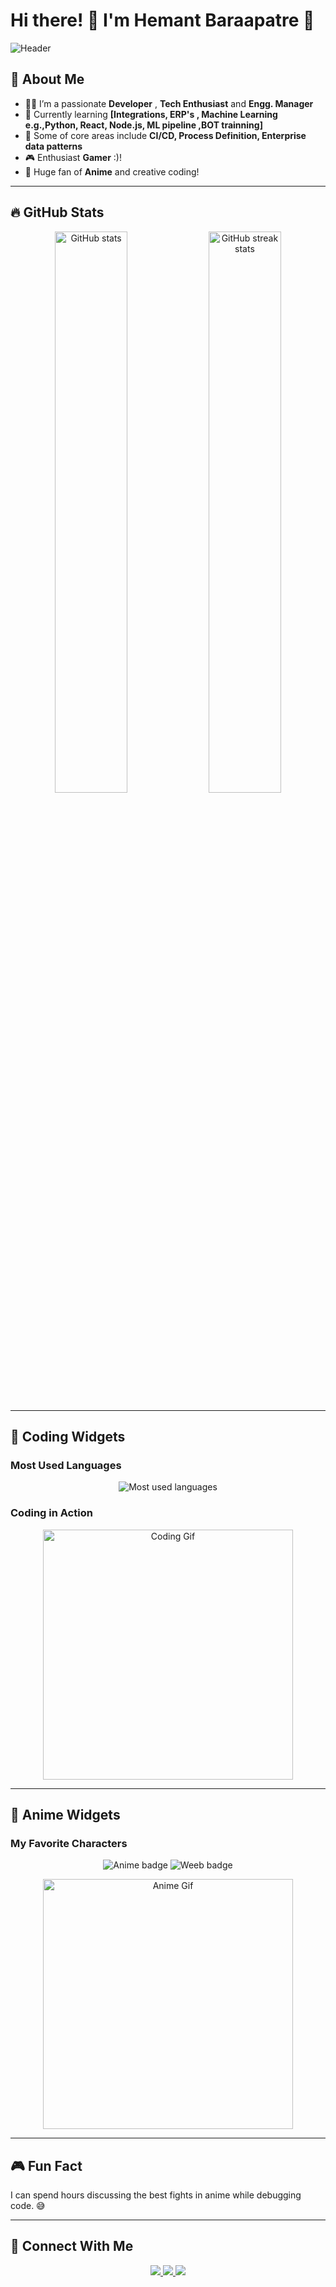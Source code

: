 # Hi there! 👋 I'm Hemant Baraapatre 🚀

![Header](https://capsule-render.vercel.app/api?type=venom&color=gradient&text=I%20AM%20HEMANT!&fontAlign=50&fontAlignY=50&height=200)


## 🌸 About Me
- 👨‍💻 I’m a passionate **Developer** , **Tech Enthusiast** and **Engg. Manager**
- 📖 Currently learning **[Integrations, ERP's , Machine Learning e.g.,Python, React, Node.js, ML pipeline ,BOT trainning]**
- 📖 Some of core areas include **CI/CD, Process Definition, Enterprise data patterns**
- 🎮 Enthusiast **Gamer** :)!
- 🎨 Huge fan of **Anime** and creative coding!

---

## 🔥 GitHub Stats
<p align="center">
  <img width="48%" src="https://github-readme-stats.vercel.app/api?username=yourusername&show_icons=true&theme=radical" alt="GitHub stats" />
  <img width="48%" src="https://github-readme-streak-stats.herokuapp.com/?user=yourusername&theme=radical" alt="GitHub streak stats" />
</p>

---

## 🧩 Coding Widgets
### Most Used Languages
<p align="center">
  <img src="https://github-readme-stats.vercel.app/api/top-langs/?username=yourusername&layout=compact&theme=radical" alt="Most used languages" />
</p>

### Coding in Action
<p align="center">
  <a href="https://github.com/yourusername">
    <img src="https://media.giphy.com/media/L1R1tvI9svkIWwpVYr/giphy.gif" width="400" alt="Coding Gif">
  </a>
</p>

---

## 🌸 Anime Widgets
### My Favorite Characters
<p align="center">
  <img src="https://shields.io/badge/Anime%20Lover-%F0%9F%8E%A6-red" alt="Anime badge">
  <img src="https://img.shields.io/badge/Weeb-%E2%9C%A8-pink" alt="Weeb badge">
</p>

<p align="center">
  <a href="https://myanimelist.net/">
    <img src="https://media.giphy.com/media/f3iwJFOVOwuy7K6FFw/giphy.gif" width="400" alt="Anime Gif">
  </a>
</p>

---

## 🎮 Fun Fact
I can spend hours discussing the best fights in anime while debugging code. 😅

---

## 💬 Connect With Me
<p align="center">
  <a href="https://www.linkedin.com/in/hemant-baraapatre/">
    <img src="https://img.shields.io/badge/LinkedIn-%230077B5.svg?style=for-the-badge&logo=linkedin&logoColor=white" />
  </a>
  <a href="https://twitter.com/yourprofile">
    <img src="https://img.shields.io/badge/Twitter-%231DA1F2.svg?style=for-the-badge&logo=twitter&logoColor=white" />
  </a>
  <a href="mailto:youremail@example.com">
    <img src="https://img.shields.io/badge/Email-D14836?style=for-the-badge&logo=gmail&logoColor=white" />
  </a>
</p>
